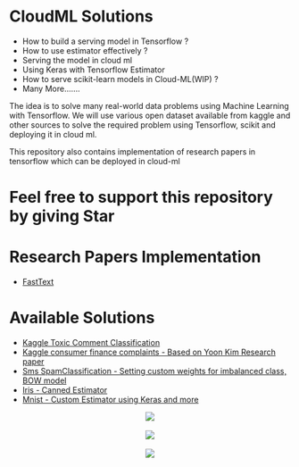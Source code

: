 # CloudML Solutions

- How to build a serving model in Tensorflow ?
- How to use estimator effectively ?
- Serving the model in cloud ml
- Using Keras with Tensorflow Estimator
- How to serve scikit-learn models in Cloud-ML(WIP) ?
- Many More.......

The idea is to solve many real-world data problems using Machine Learning with Tensorflow. We will use various open dataset available from kaggle and other sources to solve the required problem using Tensorflow, scikit and deploying it in cloud ml.

This repository also contains implementation of research papers in tensorflow which can be deployed in cloud-ml

# Feel free to support this repository by giving Star

# Research Papers Implementation

- [FastText](https://github.com/kishorenayar/Tensorflow-Solutions/tree/master/Research-Papers/FastText)



# Available Solutions

- [Kaggle Toxic Comment Classification](https://github.com/KishoreKarunakaran/CloudML-Solutions/tree/master/Problems-Solutions/text/ToxicComments_MultiLabel)
- [Kaggle consumer finance complaints - Based on Yoon Kim Research paper](https://github.com/kishorenayar/Tensorflow-Solutions/tree/master/Problems-Solutions/text/finance-complaints)
- [Sms SpamClassification - Setting custom weights for imbalanced class, BOW model](https://github.com/kishorenayar/Tensorflow-Solutions/tree/master/Problems-Solutions/text/SpamClassification)
- [Iris - Canned Estimator](https://github.com/kishorenayar/Tensorflow-Solutions/tree/master/Problems-Solutions/structured-data/iris)
- [Mnist - Custom Estimator using Keras and more](https://github.com/kishorenayar/Tensorflow-Solutions/blob/master/Problems-Solutions/structured-data/mnist/mnist.py)


<div align="center">
  <img src="https://github.com/kishorenayar/Tensorflow-Solutions/blob/master/extras/Tensorflow-Scikit.jpg"><br><br>
  <img src="https://github.com/kishorenayar/Cloud-ML-Solutions/blob/master/extras/image00.png"><br><br>
  <img src="https://github.com/kishorenayar/Cloud-ML-Solutions/blob/master/extras/keras-logo-2018-large-1200.png"><br><br>
</div>
